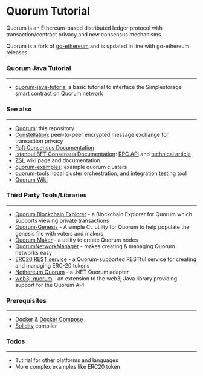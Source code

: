 # Quorum Tutorial

Quorum is an Ethereum-based distributed ledger protocol with transaction/contract privacy and new consensus mechanisms.

Quorum is a fork of [go-ethereum](https://github.com/ethereum/go-ethereum) and is updated in line with go-ethereum releases.

### Quorum Java Tutorial
---
- [quorum-java-tutorial](https://github.com/SoftJourn/quorum-tutorial/tree/master/quorum-java-tutorial) a basic tutorial to interface the Simplestorage smart contract on Quorum network

### See also
---
- [Quorum](https://github.com/jpmorganchase/quorum): this repository
- [Constellation](https://github.com/jpmorganchase/constellation): peer-to-peer encrypted message exchange for transaction  privacy
- [Raft Consensus Documentation](https://github.com/jpmorganchase/quorum/blob/master/raft/doc.md)
- [Istanbul BFT Consensus Documentation](https://github.com/ethereum/EIPs/issues/650): [RPC API](https://github.com/getamis/go-ethereum/wiki/RPC-API) and [technical article](https://medium.com/getamis/istanbul-bft-ibft-c2758b7fe6ff)
- [ZSL](https://github.com/jpmorganchase/quorum/wiki/ZSL) wiki page and documentation
- [quorum-examples](https://github.com/jpmorganchase/zsl-q/blob/master/README.md): example quorum clusters
- [quorum-tools](https://github.com/jpmorganchase/quorum-tools): local cluster orchestration, and integration testing tool
- [Quorum Wiki](https://github.com/jpmorganchase/quorum/wiki)

### Third Party Tools/Libraries
---
- [Quorum Blockchain Explorer](https://github.com/blk-io/blk-explorer-free) - a Blockchain Explorer for Quorum which supports viewing private transactions
- [Quorum-Genesis](https://github.com/davebryson/quorum-genesis) - A simple CL utility for Quorum to help populate the genesis file with voters and makers
- [Quorum Maker](https://github.com/synechron-finlabs/quorum-maker) - a utility to create Quorum nodes
- [QuorumNetworkManager](https://github.com/ConsenSys/QuorumNetworkManager) - makes creating & managing Quorum networks easy
- [ERC20 REST service](https://github.com/blk-io/erc20-rest-service) - a Quorum-supported RESTful service for creating and managing ERC-20 tokens
- [Nethereum Quorum](https://github.com/Nethereum/Nethereum/tree/master/src/Nethereum.Quorum) - a .NET Quorum adapter
- [web3j-quorum](https://github.com/web3j/quorum) - an extension to the web3j Java library providing support for the Quorum API

### Prerequisites
---
  - [Docker](https://www.docker.com/) & [Docker Compose](https://docs.docker.com/compose/)
  - [Solidity](https://github.com/ethereum/solidity) compiler

### Todos
---
 - Tutirial for other platforms and languages
 - More complex examples like ERC20 token



